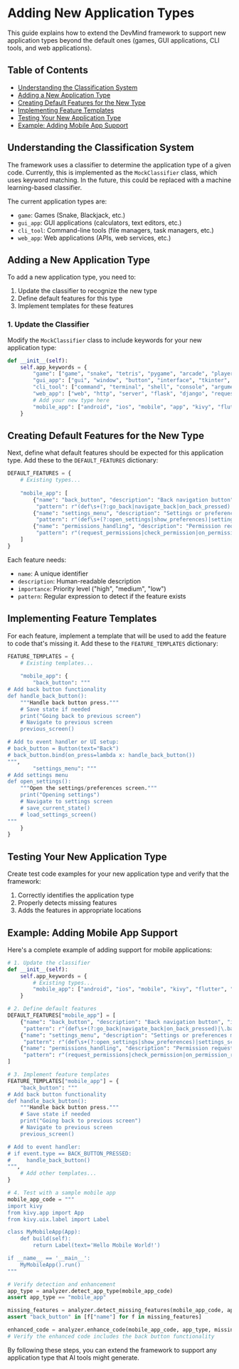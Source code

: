 # Adding New Application Types

This guide explains how to extend the DevMind framework to support new application types beyond the default ones (games, GUI applications, CLI tools, and web applications).

## Table of Contents
- [Understanding the Classification System](#understanding-the-classification-system)
- [Adding a New Application Type](#adding-a-new-application-type)
- [Creating Default Features for the New Type](#creating-default-features-for-the-new-type)
- [Implementing Feature Templates](#implementing-feature-templates)
- [Testing Your New Application Type](#testing-your-new-application-type)
- [Example: Adding Mobile App Support](#example-adding-mobile-app-support)

## Understanding the Classification System

The framework uses a classifier to determine the application type of a given code. Currently, this is implemented as the `MockClassifier` class, which uses keyword matching. In the future, this could be replaced with a machine learning-based classifier.

The current application types are:
- `game`: Games (Snake, Blackjack, etc.)
- `gui_app`: GUI applications (calculators, text editors, etc.)
- `cli_tool`: Command-line tools (file managers, task managers, etc.)
- `web_app`: Web applications (APIs, web services, etc.)

## Adding a New Application Type

To add a new application type, you need to:

1. Update the classifier to recognize the new type
2. Define default features for this type
3. Implement templates for these features

### 1. Update the Classifier

Modify the `MockClassifier` class to include keywords for your new application type:

```python
def __init__(self):
    self.app_keywords = {
        "game": ["game", "snake", "tetris", "pygame", "arcade", "player"],
        "gui_app": ["gui", "window", "button", "interface", "tkinter", "qt"],
        "cli_tool": ["command", "terminal", "shell", "console", "argument"],
        "web_app": ["web", "http", "server", "flask", "django", "request"],
        # Add your new type here
        "mobile_app": ["android", "ios", "mobile", "app", "kivy", "flutter"]
    }
```

## Creating Default Features for the New Type

Next, define what default features should be expected for this application type. Add these to the `DEFAULT_FEATURES` dictionary:

```python
DEFAULT_FEATURES = {
    # Existing types...
    
    "mobile_app": [
        {"name": "back_button", "description": "Back navigation button", "importance": "high", 
         "pattern": r"(def\s+(?:go_back|navigate_back|on_back_pressed)|\.back\(\))"},
        {"name": "settings_menu", "description": "Settings or preferences menu", "importance": "medium", 
         "pattern": r"(def\s+(?:open_settings|show_preferences)|settings_screen)"},
        {"name": "permissions_handling", "description": "Permission request handling", "importance": "high", 
         "pattern": r"(request_permissions|check_permission|on_permission_result)"}
    ]
}
```

Each feature needs:
- `name`: A unique identifier
- `description`: Human-readable description
- `importance`: Priority level ("high", "medium", "low")
- `pattern`: Regular expression to detect if the feature exists

## Implementing Feature Templates

For each feature, implement a template that will be used to add the feature to code that's missing it. Add these to the `FEATURE_TEMPLATES` dictionary:

```python
FEATURE_TEMPLATES = {
    # Existing templates...
    
    "mobile_app": {
        "back_button": """
# Add back button functionality
def handle_back_button():
    """Handle back button press."""
    # Save state if needed
    print("Going back to previous screen")
    # Navigate to previous screen
    previous_screen()

# Add to event handler or UI setup:
# back_button = Button(text="Back")
# back_button.bind(on_press=lambda x: handle_back_button())
""",
        "settings_menu": """
# Add settings menu
def open_settings():
    """Open the settings/preferences screen."""
    print("Opening settings")
    # Navigate to settings screen
    # save_current_state()
    # load_settings_screen()
"""
    }
}
```

## Testing Your New Application Type

Create test code examples for your new application type and verify that the framework:
1. Correctly identifies the application type
2. Properly detects missing features
3. Adds the features in appropriate locations

## Example: Adding Mobile App Support

Here's a complete example of adding support for mobile applications:

```python
# 1. Update the classifier
def __init__(self):
    self.app_keywords = {
        # Existing types...
        "mobile_app": ["android", "ios", "mobile", "kivy", "flutter", "react-native"]
    }

# 2. Define default features
DEFAULT_FEATURES["mobile_app"] = [
    {"name": "back_button", "description": "Back navigation button", "importance": "high", 
     "pattern": r"(def\s+(?:go_back|navigate_back|on_back_pressed)|\.back\(\))"},
    {"name": "settings_menu", "description": "Settings or preferences menu", "importance": "medium", 
     "pattern": r"(def\s+(?:open_settings|show_preferences)|settings_screen)"},
    {"name": "permissions_handling", "description": "Permission request handling", "importance": "high", 
     "pattern": r"(request_permissions|check_permission|on_permission_result)"}
]

# 3. Implement feature templates
FEATURE_TEMPLATES["mobile_app"] = {
    "back_button": """
# Add back button functionality
def handle_back_button():
    """Handle back button press."""
    # Save state if needed
    print("Going back to previous screen")
    # Navigate to previous screen
    previous_screen()

# Add to event handler:
# if event.type == BACK_BUTTON_PRESSED:
#     handle_back_button()
""",
    # Add other templates...
}

# 4. Test with a sample mobile app
mobile_app_code = """
import kivy
from kivy.app import App
from kivy.uix.label import Label

class MyMobileApp(App):
    def build(self):
        return Label(text='Hello Mobile World!')

if __name__ == '__main__':
    MyMobileApp().run()
"""

# Verify detection and enhancement
app_type = analyzer.detect_app_type(mobile_app_code)
assert app_type == "mobile_app"

missing_features = analyzer.detect_missing_features(mobile_app_code, app_type)
assert "back_button" in [f["name"] for f in missing_features]

enhanced_code = analyzer.enhance_code(mobile_app_code, app_type, missing_features)
# Verify the enhanced code includes the back button functionality
```

By following these steps, you can extend the framework to support any application type that AI tools might generate.
